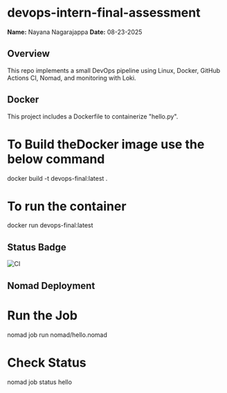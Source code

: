# devops-intern-final-assessment

**Name:** Nayana Nagarajappa
**Date:** 08-23-2025

## Overview
This repo implements a small DevOps pipeline using Linux, Docker, GitHub Actions CI, Nomad, and monitoring with Loki.


## Docker 
This project includes a Dockerfile to containerize "hello.py".

# To Build theDocker image use the below command 
docker build -t devops-final:latest .

# To run the container 
docker run devops-final:latest


## Status Badge
![CI](https://github.com/NayanaN27/devops-intern-final/actions/workflows/ci.yml/badge.svg)

## Nomad Deployment

# Run the Job
nomad job run nomad/hello.nomad

# Check Status
nomad job status hello

